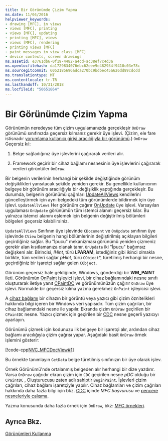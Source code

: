 ```yaml
---
title: Bir Görünümde Çizim Yapma
ms.date: 11/04/2016
helpviewer_keywords:
- drawing [MFC], in views
- views [MFC], printing
- views [MFC], updating
- printing [MFC], views
- views [MFC], rendering
- printing views [MFC]
- paint messages in view class [MFC]
- device contexts, screen drawings
ms.assetid: e3761db6-0f19-4482-a4cd-ac38ef7c4d3a
ms.openlocfilehash: da1729834076ebc62eee9e482934f9410c03e78c
ms.sourcegitcommit: 6052185696adca270bc9bdbec45a626dd89cdcdd
ms.translationtype: MT
ms.contentlocale: tr-TR
ms.lasthandoff: 10/31/2018
ms.locfileid: "50651864"
---
```

# <a name="drawing-in-a-view"></a>Bir Görünümde Çizim Yapma

Görünümün neredeyse tüm çizim uygulamanızda gerçekleşir `OnDraw` görünümü sınıfınızda geçersiz kılmanız gerekir üye işlevi. (Çizim, ele fare istisnadır [yorumlama kullanıcı girişi aracılığıyla bir görünümü](../mfc/interpreting-user-input-through-a-view.md).) `OnDraw` Geçersiz kıl:

1. Belge sağladığınız üye işlevlerini çağırarak verileri alır.

1. Framework geçirir bir cihaz bağlamı nesnesinin üye işlevlerini çağırarak verileri görüntüler `OnDraw`.

Bir belgenin verilerinin herhangi bir şekilde değiştiğinde görünüm değişiklikleri yansıtacak şekilde yeniden gerekir. Bu genellikle kullanıcının belgeye bir görünüm aracılığıyla bir değişiklik yaptığında gerçekleşir. Bu durumda, belgenin görünümü çağrıları [UpdateAllViews](../mfc/reference/cdocument-class.md#updateallviews) kendilerini güncelleştirmek için aynı belgedeki tüm görünümlerde bildirmek için üye işlevi. `UpdateAllViews` Her görünüm çağırır [OnUpdate](../mfc/reference/cview-class.md#onupdate) üye işlevi. Varsayılan uygulaması `OnUpdate` görünümün tüm istemci alanını geçersiz kılar. Bu yalnızca istemci alanını eşlemek için belgenin değiştirilmiş bölümleri bölgeleri geçersiz kılabilirsiniz.

`UpdateAllViews` Sınıfının üye işlevinde `CDocument` ve `OnUpdate` sınıfının üye işlevinde `CView` belgenin hangi bölümlerinin değiştirilmiş açıklayan bilgileri geçirdiğiniz sağlar. Bu "İpucu" mekanizması görünümü yeniden çizmeniz gerekir alan kısıtlamanıza olanak tanır. `OnUpdate` iki "İpucu" bağımsız değişkeni alır. Birincisi, *lHint*, türü **LPARAM**, istediğiniz gibi ikinci olmakla birlikte, tüm verileri sağlar *pHint*, türü `CObject`*, türetilmiş herhangi bir nesne, geçirdiğiniz bir işaretçi sağlar gelen `CObject`.

Görünüm geçersiz hale geldiğinde, Windows, gönderdiği bir **WM_PAINT** ileti. Görünümün [OnPaint](../mfc/reference/cwnd-class.md#onpaint) işleyici işlevi, bir cihaz bağlamındaki nesne sınıfı oluşturarak iletiye yanıt [CPaintDC](../mfc/reference/cpaintdc-class.md) ve görünümünüzün çağırır `OnDraw` üye işlevi. Normalde bir geçersiz kılma yazma gerekmez `OnPaint` işleyicisi işlevi.

A [cihaz bağlamı](../mfc/device-contexts.md) bir cihazın bir görüntü veya yazıcı gibi çizim öznitelikleri hakkında bilgi içeren bir Windows veri yapısıdır. Tüm çizim çağrıları, bir cihaz bağlamındaki nesne ile yapılır. Ekranda çizim `OnDraw` geçirilen bir `CPaintDC` nesne. Yazıcı çizmek için geçirilen bir [CDC](../mfc/reference/cdc-class.md) nesne geçerli yazıcıyı ayarlayın.

Görünümü çizmek için kodunuzu ilk belgeye bir işaretçi alır, ardından cihaz bağlamı aracılığıyla çizim çağrısı yapar. Aşağıdaki basit `OnDraw` örnek işlemini gösterir:

[!code-cpp[NVC_MFCDocView#1](../mfc/codesnippet/cpp/drawing-in-a-view_1.cpp)]

Bu örnekte tanımlayın `GetData` belge türetilmiş sınıfınızın bir üye olarak işlev.

Örnek Görünümü'nde ortalanmış belgeden alır herhangi bir dize yazdırır. Varsa `OnDraw` çağrıdır ekran çizim için `CDC` geçirilen nesne *pDC* olduğu bir `CPaintDC` , Oluşturucusu zaten adlı sahiptir `BeginPaint`. İşlevleri çizim çağrıları, cihaz bağlam işaretçiyle yapılır. Cihaz bağlamları ve çizim çağrıları hakkında daha fazla bilgi için bkz. [CDC](../mfc/reference/cdc-class.md) içinde *MFC başvurusu* ve [pencere nesneleriyle çalışma](../mfc/working-with-window-objects.md).

Yazma konusunda daha fazla örnek için `OnDraw`, bkz: [MFC örnekleri](../visual-cpp-samples.md).

## <a name="see-also"></a>Ayrıca Bkz.

[Görünümleri Kullanma](../mfc/using-views.md)

